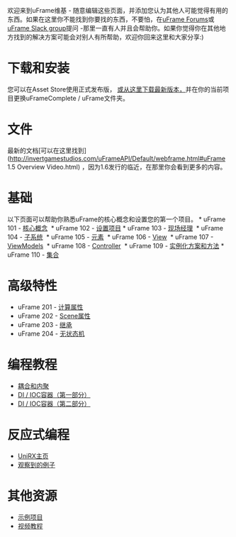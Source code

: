 欢迎来到uFrame维基 - 随意编辑这些页面，并添加您认为其他人可能觉得有用的东西。如果在这里你不能找到你要找的东西，不要怕，在[uFrame Forums](http://answers.invertgamestudios.com/)或[uFrame Slack group](https://invert.typeform.com/to/nLPX8o)提问 -那里一直有人并且会帮助你。如果你觉得你在其他地方找到的解决方案可能会对别人有所帮助，欢迎你回来这里和大家分享:)

# 下载和安装

您可以在Asset Store使用正式发布版， [或从这里下载最新版本，](https://github.com/InvertGames/uFrame)并在你的当前项目更换uFrameComplete / uFrame文件夹。

# 文件

最新的文档[可以在这里找到](http://invertgamestudios.com/uFrameAPI/Default/webframe.html#uFrame 1.5 Overview Video.html) ，因为1.6发行的临近，在那里你会看到更多的内容。

# 基础

以下页面可以帮助你熟悉uFrame的核心概念和设置您的第一个项目。 * uFrame 101 - [核心概念](https://github.com/InvertGames/uFrame/wiki/Core-Concepts)  * uFrame 102 - [设置项目](https://github.com/InvertGames/uFrame/wiki/Setting-Up-Your-Project) * uFrame 103 - [现场经理](https://github.com/InvertGames/uFrame/wiki/Scene-Managers)  * uFrame 104 - [子系统](https://github.com/InvertGames/uFrame/wiki/Subsystems)  * uFrame 105 - [元素](https://github.com/InvertGames/uFrame/wiki/Elements)  * uFrame 106 - [View](https://github.com/InvertGames/uFrame/wiki/Views)  * uFrame 107 - [ViewModels](https://github.com/InvertGames/uFrame/wiki/ViewModels)  * uFrame 108 - [Controller](https://github.com/InvertGames/uFrame/wiki/Controllers)  * uFrame 109 - [实例化方案和方法](https://github.com/InvertGames/uFrame/wiki/Instantiation-Scenarios-and-Methods) * uFrame 110 - [集合](https://github.com/InvertGames/uFrame/wiki/Collections)

# 高级特性

*   uFrame 201 - [计算属性](https://github.com/InvertGames/uFrame/wiki/Computed-Properties)
*   uFrame 202 - [Scene属性](https://github.com/InvertGames/uFrame/wiki/Scene-Properties)
*   uFrame 203 - [继承](https://github.com/InvertGames/uFrame/wiki/Inheritance)
*   uFrame 204 - [无状态机](https://github.com/InvertGames/uFrame/wiki/Reactive-State-Machines)

# 编程教程

*   [耦合和内聚](https://github.com/InvertGames/uFrame/wiki/Coupling-and-Cohesion)
*   [DI / IOC容器（第一部分）](https://github.com/InvertGames/uFrame/wiki/DI-&-IoC-Container-(Part-1))
*   [DI / IOC容器（第二部分）](https://github.com/InvertGames/uFrame/wiki/DI-&-IoC-Container-(Part-2))

# 反应式编程

*   [UniRX主页](https://github.com/neuecc/UniRx)
*   [观察到的例子](https://github.com/InvertGames/uFrame/wiki/Observable-Examples)

# 其他资源

*   [示例项目](https://github.com/InvertGames/uFrame/wiki/Examples)
*   [视频教程](https://github.com/InvertGames/uFrame/wiki/Video-Tutorials)
